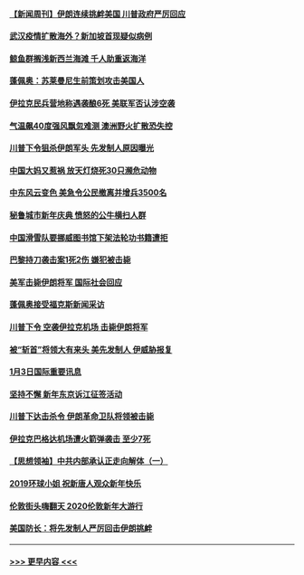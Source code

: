 #### [【新闻周刊】伊朗连续挑衅美国 川普政府严厉回应](../pages/prog202/a102745484.md?t=01050933) 
#### [武汉疫情扩散海外？新加坡首现疑似病例](../pages/prog202/a102745347.md?t=01050933) 
#### [鲸鱼群搁浅新西兰海滩 千人助重返海洋](../pages/prog202/a102745257.md?t=01050933) 
#### [蓬佩奥：苏莱曼尼生前策划攻击美国人](../pages/prog202/a102745305.md?t=01050933) 
#### [伊拉克民兵营地称遇袭酿6死 美联军否认涉空袭](../pages/prog202/a102745093.md?t=01050933) 
#### [气温飙40度强风飘忽难测 澳洲野火扩散恐失控](../pages/prog202/a102744951.md?t=01050933) 
#### [川普下令狙杀伊朗军头 先发制人原因曝光](../pages/prog202/a102744900.md?t=01050933) 
#### [中国大妈又惹祸 放天灯烧死30只濒危动物](../pages/prog202/a102744899.md?t=01050933) 
#### [中东风云变色 美急令公民撤离并增兵3500名](../pages/prog202/a102744827.md?t=01050933) 
#### [秘鲁城市新年庆典 愤怒的公牛横扫人群](../pages/prog202/a102744618.md?t=01050933) 
#### [中国滑雪队要挪威图书馆下架法轮功书籍遭拒](../pages/prog202/a102744639.md?t=01050933) 
#### [巴黎持刀袭击案1死2伤 嫌犯被击毙](../pages/prog202/a102744566.md?t=01050933) 
#### [美军击毙伊朗将军 国际社会回应](../pages/prog202/a102744485.md?t=01050933) 
#### [蓬佩奥接受福克斯新闻采访](../pages/prog202/a102744480.md?t=01050933) 
#### [川普下令 空袭伊拉克机场 击毙伊朗将军](../pages/prog202/a102744470.md?t=01050933) 
#### [被“斩首”将领大有来头 美先发制人 伊威胁报复](../pages/prog202/a102744454.md?t=01050933) 
#### [1月3日国际重要讯息](../pages/prog202/a102744301.md?t=01050933) 
#### [坚持不懈 新年东京诉江征签活动](../pages/prog202/a102744303.md?t=01050933) 
#### [川普下达击杀令 伊朗革命卫队将领被击毙](../pages/prog202/a102741911.md?t=01050933) 
#### [伊拉克巴格达机场遭火箭弹袭击 至少7死](../pages/prog202/a102744115.md?t=01050933) 
#### [【思想领袖】中共内部承认正走向解体（一）](../pages/prog202/a102744097.md?t=01050933) 
#### [2019环球小姐 祝新唐人观众新年快乐](../pages/prog202/a102744043.md?t=01050933) 
#### [伦敦街头嗨翻天 2020伦敦新年大游行](../pages/prog202/a102743925.md?t=01050933) 
#### [美国防长：将先发制人严厉回击伊朗挑衅](../pages/prog202/a102743930.md?t=01050933) 

----
#### [ >>> 更早内容 <<< ](../indexes/prog202-earlier.md)
